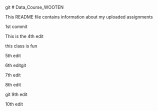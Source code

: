 git # Data_Course_WOOTEN

This README file contains information about my uploaded assignments

1st commit

This is the 4th edit

this class is fun

5th edit

6th editgit

7th edit

8th edit

git 9th edit

10th edit

